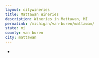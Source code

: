 ```yaml
---
layout: citywineries
title: Mattawan Wineries
description: Wineries in Mattawan, MI
permalink: /michigan/van-buren/mattawan/
state: mi
county: van buren
city: mattawan
---
```

-

